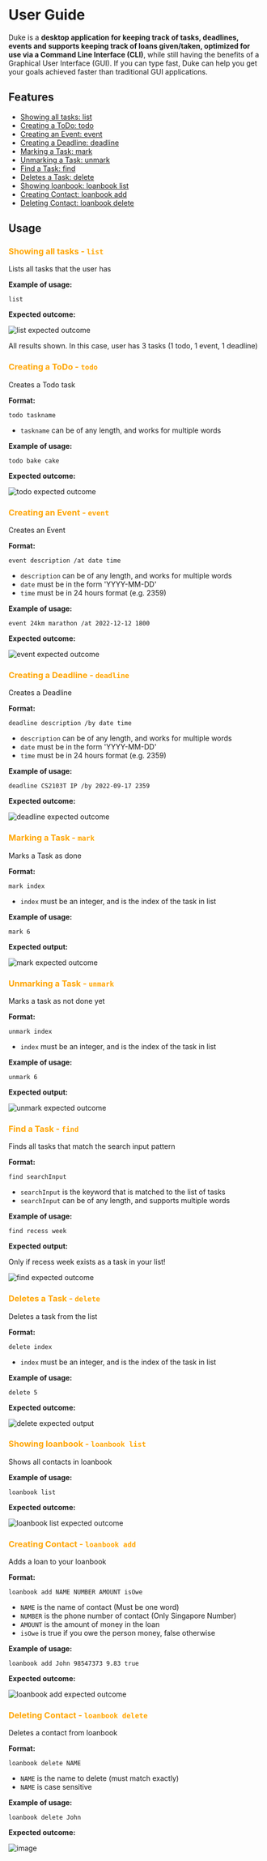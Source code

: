 # User Guide
Duke is a **desktop application for keeping track of tasks, deadlines,
events and supports keeping track of loans given/taken, optimized for
use via a Command Line Interface (CLI)**,
while still having the benefits of a Graphical User Interface (GUI). If you
can type fast, Duke can help you get your goals achieved faster than
traditional GUI applications.

## Features
- [Showing all tasks: list](#list)
- [Creating a ToDo: todo](#todo)
- [Creating an Event: event](#event)
- [Creating a Deadline: deadline](#deadline)
- [Marking a Task: mark](#mark)
- [Unmarking a Task: unmark](#unmark)
- [Find a Task: find](#find)
- [Deletes a Task: delete](#delete)
- [Showing loanbook: loanbook list](#lb-list)
- [Creating Contact: loanbook add](#lb-add)
- [Deleting Contact: loanbook delete](#lb-delete)


## Usage

### <span style="color: orange;" id="list">Showing all tasks - `list`</span>
Lists all tasks that the user has

**Example of usage:**

`list`

**Expected outcome:**

![list expected outcome](https://user-images.githubusercontent.com/88147891/190044114-144f8214-41ed-48fd-922e-1c84cdfc05c1.png)

All results shown. In this case, user has 3 tasks (1 todo, 1 event, 1 deadline)

### <span style="color: orange;" id="todo">Creating a ToDo - `todo`</span>
Creates a Todo task 

**Format:**

`todo taskname`
- `taskname` can be of any length, and works for multiple words

**Example of usage:**

`todo bake cake`

**Expected outcome:**

![todo expected outcome](https://user-images.githubusercontent.com/88147891/190046301-32e1032f-74b0-4bc5-a530-59d61bb00adc.PNG)

### <span style="color: orange;" id="event">Creating an Event - `event`</span>
Creates an Event

**Format:**

`event description /at date time`
- `description` can be of any length, and works for multiple words
- `date` must be in the form 'YYYY-MM-DD'
- `time` must be in 24 hours format (e.g. 2359)

**Example of usage:**

`event 24km marathon /at 2022-12-12 1800`

**Expected outcome:**

![event expected outcome](https://user-images.githubusercontent.com/88147891/190046891-330b0840-69d3-4399-a906-019142a67dbc.PNG)

### <span style="color: orange;" id="deadline">Creating a Deadline  - `deadline`</span>
Creates a Deadline

**Format:**

`deadline description /by date time`
- `description` can be of any length, and works for multiple words
- `date` must be in the form 'YYYY-MM-DD'
- `time` must be in 24 hours format (e.g. 2359)

**Example of usage:**

`deadline CS2103T IP /by 2022-09-17 2359`

**Expected outcome:**

![deadline expected outcome](https://user-images.githubusercontent.com/88147891/190047388-7ad38912-5c9e-4e5a-aded-28e31cab7175.PNG)

### <span style="color: orange;" id="mark">Marking a Task - `mark`</span>
Marks a Task as done

**Format:**

`mark index`
- `index` must be an integer, and is the index of the task in list

**Example of usage:**

`mark 6`

**Expected output:**

![mark expected outcome](https://user-images.githubusercontent.com/88147891/190048132-8f345da7-b204-4f7b-8dec-3be0b4c9f061.PNG)

### <span style="color: orange;" id="unmark">Unmarking a Task - `unmark`</span>

Marks a task as not done yet

**Format:**

`unmark index`
- `index` must be an integer, and is the index of the task in list

**Example of usage:**

`unmark 6`

**Expected output:**

![unmark expected outcome](https://user-images.githubusercontent.com/88147891/190048584-a7ba4f88-8f24-4259-ae95-830c9a839a77.PNG)

### <span style="color: orange" id="find">Find a Task - `find`</span>
Finds all tasks that match the search input pattern

**Format:**

`find searchInput`
- `searchInput` is the keyword that is matched to the list of tasks
- `searchInput` can be of any length, and supports multiple words

**Example of usage:**

`find recess week`

**Expected output:**

Only if recess week exists as a task in your list!

![find expected outcome](https://user-images.githubusercontent.com/88147891/190049228-b9c0968b-7475-4901-b2a3-118e53bd58c2.png)

### <span style="color: orange" id="delete">Deletes a Task - `delete`</span>
Deletes a task from the list

**Format:**

`delete index`
- `index` must be an integer, and is the index of the task in list

**Example of usage:**

`delete 5`

**Expected outcome:**

![delete expected output](https://user-images.githubusercontent.com/88147891/190051607-aa6f3fe0-e4ea-4135-b48b-695226061330.png)

### <span style="color: orange" id="lb-list">Showing loanbook - `loanbook list`</span>
Shows all contacts in loanbook

**Example of usage:**

`loanbook list`

**Expected outcome:**

![loanbook list expected outcome](https://user-images.githubusercontent.com/88147891/190052533-a3316555-0bbd-44dd-9641-d861258eedcd.png)

### <span style="color: orange" id="lb-add">Creating Contact - `loanbook add`</span>

Adds a loan to your loanbook

**Format:**

`loanbook add NAME NUMBER AMOUNT isOwe`
- `NAME` is the name of contact (Must be one word)
- `NUMBER` is the phone number of contact (Only Singapore Number)
- `AMOUNT` is the amount of money in the loan
- `isOwe` is true if you owe the person money, false otherwise

**Example of usage:**

`loanbook add John 98547373 9.83 true`

**Expected outcome:**

![loanbook add expected outcome](https://user-images.githubusercontent.com/88147891/190054524-33c6f2f1-c912-4b69-a4e6-153be7b139eb.png)

### <span style="color: orange" id="lb-delete">Deleting Contact - `loanbook delete`</span>

Deletes a contact from loanbook 

**Format:**

`loanbook delete NAME`
- `NAME` is the name to delete (must match exactly)
- `NAME` is case sensitive

**Example of usage:**

`loanbook delete John`

**Expected outcome:**

![image](https://user-images.githubusercontent.com/88147891/190055494-5c4a0e22-9f8b-47b9-9ad3-fbcb9249cc86.png)